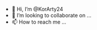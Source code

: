 - 👋 Hi, I’m @KorArty24
- 💞️ I’m looking to collaborate on ...
- 📫 How to reach me ...

<!---
KorArty24/KorArty24 is a ✨ special ✨ repository because its `README.md` (this file) appears on your GitHub profile.
You can click the Preview link to take a look at your changes.
--->
